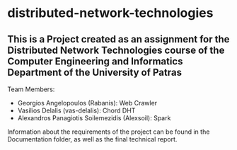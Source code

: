# distributed-network-technologies

## This is a Project created as an assignment for the Distributed Network Technologies course of the Computer Engineering and Informatics Department of the University of Patras

Team Members:
- Georgios Angelopoulos (Rabanis): Web Crawler
- Vasilios Delalis (vas-delalis): Chord DHT
- Alexandros Panagiotis Soilemezidis (Alexsoil): Spark

Information about the requirements of the project can be found in the Documentation folder, as well as the final technical report.

